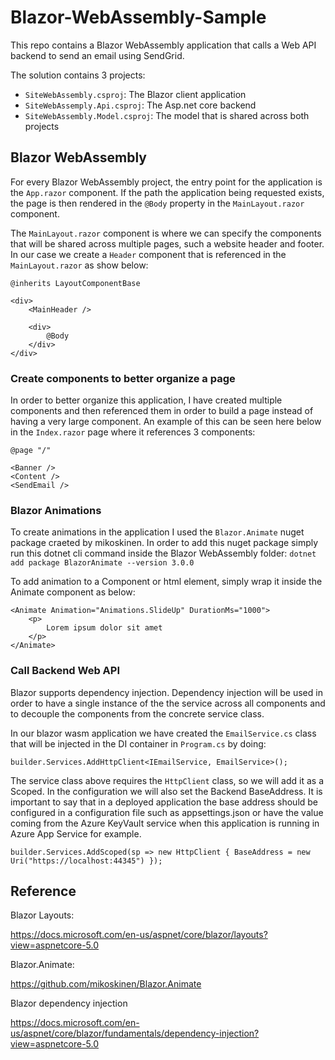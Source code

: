 # Blazor-WebAssembly-Sample
This repo contains a Blazor WebAssembly application that calls a Web API backend to send an email using SendGrid.

The solution contains 3 projects:
* ```SiteWebAssembly.csproj```: The Blazor client application
* ```SiteWebAssemply.Api.csproj```: The Asp.net core backend
* ```SiteWebAssembly.Model.csproj```: The model that is shared across both projects

## Blazor WebAssembly
For every Blazor WebAssembly project, the entry point for the application is the ```App.razor``` component. If the path the application being requested exists, the page is then rendered in the ```@Body``` property in the ```MainLayout.razor``` component.

The ```MainLayout.razor``` component is where we can specify the components that will be shared across multiple pages, such a website header and footer. In our case we create a ```Header``` component that is referenced in the ```MainLayout.razor``` as show below:

```
@inherits LayoutComponentBase

<div>
    <MainHeader />

    <div>
        @Body
    </div>
</div>
```

### Create components to better organize a page
In order to better organize this application, I have created multiple components and then referenced them in order to build a page instead of having a very large component. An example of this can be seen here below in the ```Index.razor``` page where it references 3 components:

```
@page "/"

<Banner />
<Content />
<SendEmail />
```

### Blazor Animations
To create animations in the application I used the ```Blazor.Animate``` nuget package craeted by mikoskinen. In order to add this nuget package simply run this dotnet cli command inside the Blazor WebAssembly folder: ```dotnet add package BlazorAnimate --version 3.0.0```

To add animation to a Component or html element, simply wrap it inside the Animate component as below:
```
<Animate Animation="Animations.SlideUp" DurationMs="1000">
    <p>
        Lorem ipsum dolor sit amet 
    </p>
</Animate>
```

### Call Backend Web API
Blazor supports dependency injection. Dependency injection will be used in order to have a single instance of the the service across all components and to decouple the components from the concrete service class.

In our blazor wasm application we have created the ```EmailService.cs``` class that will be injected in the DI container in ```Program.cs``` by doing:

```
builder.Services.AddHttpClient<IEmailService, EmailService>();
```

The service class above requires the ```HttpClient``` class, so we will add it as a Scoped. In the configuration we will also set the Backend BaseAddress. It is important to say that in a deployed application the base address should be configured in a configuration file such as appsettings.json or have the value coming from the Azure KeyVault service when this application is running in Azure App Service for example.

```
builder.Services.AddScoped(sp => new HttpClient { BaseAddress = new Uri("https://localhost:44345") });
```


## Reference
Blazor Layouts:

https://docs.microsoft.com/en-us/aspnet/core/blazor/layouts?view=aspnetcore-5.0

Blazor.Animate:

https://github.com/mikoskinen/Blazor.Animate

Blazor dependency injection

https://docs.microsoft.com/en-us/aspnet/core/blazor/fundamentals/dependency-injection?view=aspnetcore-5.0